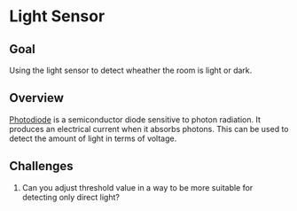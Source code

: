 # Light Sensor

## Goal

Using the light sensor to detect wheather the room is light or dark.

## Overview

[Photodiode](https://en.wikipedia.org/wiki/Photodiode) is a semiconductor diode sensitive to photon radiation. It produces an electrical current when it absorbs photons. This can be used to detect the amount of light in terms of voltage.

## Challenges

1. Can you adjust threshold value in a way to be more suitable for detecting only direct light?
